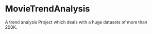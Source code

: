 # MovieTrendAnalysis

A trend analysis Project which deals with a huge datasets of more than 200K. 
